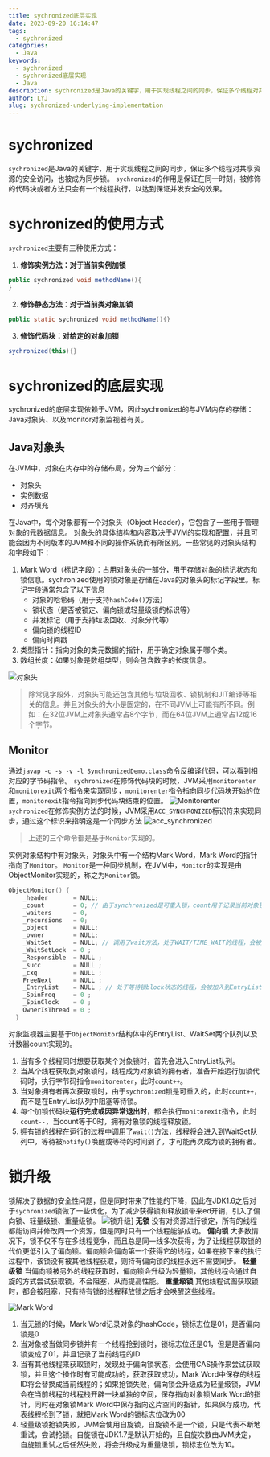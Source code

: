 ```yaml
---
title: sychronized底层实现
date: 2023-09-20 16:14:47
tags:
  - sychronized
categories:
  - Java
keywords:
  - sychronized
  - sychronized底层实现
  - Java
description: sychronized是Java的关键字，用于实现线程之间的同步，保证多个线程对共享资源的安全访问，也被称为同步锁
author: LYJ
slug: sychronized-underlying-implementation
---
```

# sychronized
`sychronized`是Java的关键字，用于实现线程之间的同步，保证多个线程对共享资源的安全访问，也被成为同步锁。
`sychronized`的作用是保证在同一时刻，被修饰的代码块或者方法只会有一个线程执行，以达到保证并发安全的效果。

# sychronized的使用方式
`sychronized`主要有三种使用方式：
1. **修饰实例方法：对于当前实例加锁**
```java
public sychronized void methodName(){
}
```
2. **修饰静态方法：对于当前类对象加锁**
```java
public static sychronized void methodName(){}
```
3. **修饰代码块：对给定的对象加锁**
```java
sychronized(this){}
```

# sychronized的底层实现
sychronized的底层实现依赖于JVM，因此sychronized的与JVM内存的存储：Java对象头、以及monitor对象监视器有关。

## Java对象头
在JVM中，对象在内存中的存储布局，分为三个部分：
* 对象头
* 实例数据
* 对齐填充

在Java中，每个对象都有一个对象头（Object Header），它包含了一些用于管理对象的元数据信息。
对象头的具体结构和内容取决于JVM的实现和配置，并且可能会因为不同版本的JVM和不同的操作系统而有所区别。一些常见的对象头结构和字段如下：
1. Mark Word（标记字段）：占用对象头的一部分，用于存储对象的标记状态和锁信息。sychronized使用的锁对象是存储在Java的对象头的标记字段里。标记字段通常包含了以下信息
	* 对象的哈希码（用于支持`hashCode()`方法）
	* 锁状态（是否被锁定、偏向锁或轻量级锁的标识等）
	* 并发标记（用于支持垃圾回收、对象分代等）
	* 偏向锁的线程ID
	* 偏向时间戳
2. 类型指针：指向对象的类元数据的指针，用于确定对象属于哪个类。
3. 数组长度：如果对象是数组类型，则会包含数字的长度信息。

![对象头](https://s11.ax1x.com/2023/09/20/pP5h0gI.png)

>除常见字段外，对象头可能还包含其他与垃圾回收、锁机制和JIT编译等相关的信息。并且对象头的大小是固定的，在不同JVM上可能有所不同。例如：在32位JVM上对象头通常占8个字节，而在64位JVM上通常占12或16个字节。

## Monitor
通过`javap -c -s -v -l SynchronizedDemo.class`命令反编译代码，可以看到相对应的字节码指令。
`sychronized`在修饰代码块的时候，JVM采用`monitorenter`和`monitorexit`两个指令来实现同步，`monitorenter`指令指向同步代码块开始的位置，`monitorexit`指令指向同步代码块结束的位置。
![Monitorenter](https://s21.ax1x.com/2025/05/06/pEq02WQ.png)
`sychronized`在修饰实例方法的时候，JVM采用`ACC_SYNCHRONIZED`标识符来实现同步，通过这个标识来指明这是一个同步方法
![acc_synchronized](https://s21.ax1x.com/2025/05/11/pEOHho6.png)
>上述的三个命令都是基于`Monitor`实现的。

实例对象结构中有对象头，对象头中有一个结构Mark Word，Mark Word的指针指向了`Monitor`。
`Monitor`是一种同步机制，在JVM中，`Monitor`的实现是由ObjectMonitor实现的，称之为`Monitor`锁。
```c++
ObjectMonitor() {
    _header       = NULL;
    _count        = 0; // 由于synchronized是可重入锁，count用于记录当前对象锁拥有者线程获取锁的次数
    _waiters      = 0,
    _recursions   = 0;
    _object       = NULL;
    _owner        = NULL;
    _WaitSet      = NULL; // 调用了wait方法，处于WAIT/TIME_WAIT的线程，会被加入到WaitSet
    _WaitSetLock  = 0 ;
    _Responsible  = NULL ;
    _succ         = NULL ;
    _cxq          = NULL ;
    FreeNext      = NULL ;
    _EntryList    = NULL ; // 处于等待锁block状态的线程，会被加入到EntryList
    _SpinFreq     = 0 ;
    _SpinClock    = 0 ;
    OwnerIsThread = 0 ;
  }
```

对象监视器主要基于`ObjectMonitor`结构体中的EntryList、WaitSet两个队列以及计数器count实现的。
1. 当有多个线程同时想要获取某个对象锁时，首先会进入EntryList队列。
2. 当某个线程获取到对象锁时，线程成为对象锁的拥有者，准备开始运行加锁代码时，执行字节码指令`monitorenter`，此时`count++`。
3. 当对象拥有者再次获取锁时，由于`sychronized`锁是可重入的，此时`count++`，而不是在EntryList队列中阻塞等待锁。
4. 每个加锁代码块**运行完成或因异常退出时**，都会执行`monitorexit`指令，此时`count--`，当count等于0时，拥有对象锁的线程释放锁。
5. 拥有锁的线程在运行的过程中调用了`wait()`方法，线程将会进入到WaitSet队列中，等待被`notify()`唤醒或等待的时间到了，才可能再次成为锁的拥有者。

# 锁升级
锁解决了数据的安全性问题，但是同时带来了性能的下降，因此在JDK1.6之后对于`sychronized`锁做了一些优化，为了减少获得锁和释放锁带来ed开销，引入了偏向锁、轻量级锁、重量级锁。
![锁升级](https://s21.ax1x.com/2025/05/11/pEOHoWD.png)]
**无锁**
没有对资源进行锁定，所有的线程都能访问并修改同一个资源，但是同时只有一个线程能够成功。
**偏向锁**
大多数情况下，锁不仅不存在多线程竞争，而且总是同一线多次获得，为了让线程获取锁的代价更低引入了偏向锁。偏向锁会偏向第一个获得它的线程，如果在接下来的执行过程中，该锁没有被其他线程获取，则持有偏向锁的线程永远不需要同步。
**轻量级锁**
当偏向锁被另外的线程获取时，偏向锁会升级为轻量锁，其他线程会通过自旋的方式尝试获取锁，不会阻塞，从而提高性能。
**重量级锁**
其他线程试图获取锁时，都会被阻塞，只有持有锁的线程释放锁之后才会唤醒这些线程。

![Mark Word](https://s21.ax1x.com/2025/05/11/pEOH7Se.png)
1. 当无锁的时候，Mark Word记录对象的hashCode，锁标志位是01，是否偏向锁是0
2. 当对象被当做同步锁并有一个线程抢到锁时，锁标志位还是01，但是是否偏向锁变成了01，并且记录了当前线程的ID
3. 当有其他线程来获取锁时，发现处于偏向锁状态，会使用CAS操作来尝试获取锁，并且这个操作时有可能成功的，获取获取成功，Mark Word中保存的线程ID将会替换成当前线程的；如果抢锁失败，偏向锁会升级成为轻量级锁，JVM会在当前线程的线程栈开辟一块单独的空间，保存指向对象锁Mark Word的指针，同时在对象锁Mark Word中保存指向这片空间的指针，如果保存成功，代表线程抢到了锁，就把Mark Word的锁标志位改为00
4. 轻量级锁抢锁失败，JVM会使用自旋锁，自旋锁不是一个锁，只是代表不断地重试，尝试抢锁。自旋锁在JDK1.7是默认开始的，且自旋次数由JVM决定，自旋锁重试之后任然失败，将会升级成为重量级锁，锁标志位改为10。
